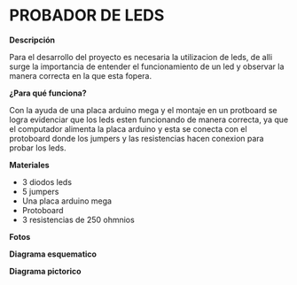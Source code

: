 # PROBADOR DE LEDS 
**Descripción** 

Para el desarrollo del proyecto es necesaria la utilizacion de leds, 
de alli surge la importancia de entender el funcionamiento de un led y
observar la manera correcta en la que esta fopera.

**¿Para qué funciona?** 

Con la ayuda de una placa arduino mega y el montaje en un protboard se 
logra evidenciar que los leds esten funcionando de manera correcta, ya 
que el computador alimenta la placa arduino y esta se conecta con el protoboard
donde los jumpers y las resistencias hacen conexion para probar los leds. 


**Materiales**
-  3 diodos leds
-  5 jumpers 
-  Una placa arduino mega
-  Protoboard 
-  3 resistencias de 250 ohmnios 

**Fotos**

**Diagrama esquematico**

**Diagrama pictorico**
